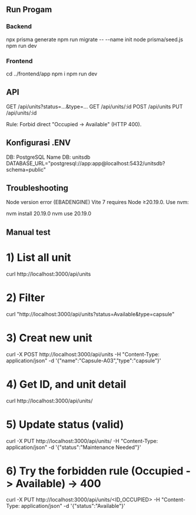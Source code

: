 ## Run Progam
### Backend
npx prisma generate
npm run migrate -- --name init
node prisma/seed.js
npm run dev  

### Frontend
cd ../frontend/app
npm i
npm run dev 

## API
GET /api/units?status=...&type=...
GET /api/units/:id
POST /api/units
PUT /api/units/:id

Rule: Forbid direct "Occupied -> Available" (HTTP 400).

## Konfigurasi .ENV
DB: PostgreSQL
Name DB: unitsdb
DATABASE_URL="postgresql://app:app@localhost:5432/unitsdb?schema=public"

## Troubleshooting
Node version error (EBADENGINE)
Vite 7 requires Node ≥20.19.0. Use nvm:

nvm install 20.19.0
nvm use 20.19.0

## Manual test
# 1) List all unit
curl http://localhost:3000/api/units

# 2) Filter
curl "http://localhost:3000/api/units?status=Available&type=capsule"

# 3) Creat new unit
curl -X POST http://localhost:3000/api/units 
  -H "Content-Type: application/json" 
  -d '{"name":"Capsule-A03","type":"capsule"}'

# 4) Get ID, and unit detail
curl http://localhost:3000/api/units/<ID>

# 5) Update status (valid)
curl -X PUT http://localhost:3000/api/units/<ID> 
  -H "Content-Type: application/json" 
  -d '{"status":"Maintenance Needed"}'

# 6) Try the forbidden rule (Occupied -> Available) → 400
curl -X PUT http://localhost:3000/api/units/<ID_OCCUPIED> 
  -H "Content-Type: application/json" 
  -d '{"status":"Available"}'
